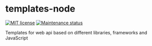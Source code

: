 # templates-node

[![MIT license][license-badge]][license-url]
[![Maintenance status][status-badge]][status-url]

Templates for web api based on different libraries, frameworks and JavaScript

[status-url]: https://github.com/vikian050194/templates-node/pulse
[status-badge]: https://img.shields.io/github/last-commit/vikian050194/templates-node.svg

[license-url]: https://github.com/vikian050194/templates-node/blob/master/LICENSE
[license-badge]: https://img.shields.io/github/license/vikian050194/templates-node.svg
